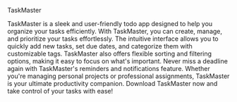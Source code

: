 TaskMaster

TaskMaster is a sleek and user-friendly todo app designed to help you organize your tasks efficiently. With TaskMaster, you can create, manage, and prioritize your tasks effortlessly. The intuitive interface allows you to quickly add new tasks, set due dates, and categorize them with customizable tags. TaskMaster also offers flexible sorting and filtering options, making it easy to focus on what's important. Never miss a deadline again with TaskMaster's reminders and notifications feature. Whether you're managing personal projects or professional assignments, TaskMaster is your ultimate productivity companion. Download TaskMaster now and take control of your tasks with ease!